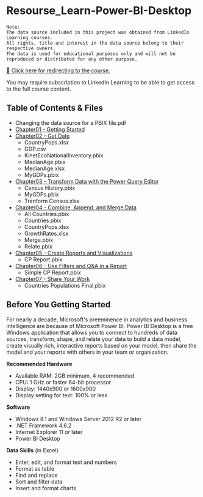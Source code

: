 # Resourse_Learn-Power-BI-Desktop
```
Note: 
The data source included in this project was obtained from LinkedIn Learning courses. 
All rights, title and interest in the data source belong to their respective owners. 
The data is used for educational purposes only and will not be reproduced or distributed for any other purpose.
```
[:link: Click here for redirecting to the course.](https://www.linkedin.com/learning/learning-power-bi-desktop-16568640/model-and-visualize-your-data-with-power-bi-desktop?autoplay=true&resume=false&u=74654250) 

You may require subscription to LinkedIn Learning to be able to get access to the full course content.

## Table of Contents & Files
- Changing the data source for a PBIX file.pdf
- [Chapter01 - Getting Started](https://github.com/HuaijiGao/Resourse_Power-BI-Desktop/tree/main/Chapter01)
- [Chapter02 - Get Date](https://github.com/HuaijiGao/Resourse_Power-BI-Desktop/tree/main/Chapter02)
  - CountryPops.xlsx
  - GDP.csv
  - KinetEcoNationalInventory.pbix
  - MedianAge.pbix
  - MedianAge.xlsx
  - MyGDPs.pbix
- [Chapter03 - Transform Data with the Power Query Editor](https://github.com/HuaijiGao/Resourse_Power-BI-Desktop/tree/main/Chapter03)
  - Census History.pbix
  - MyGDPs.pbix
  - Tranform Census.xlsx
- [Chapter04 - Combine, Append, and Merge Data](https://github.com/HuaijiGao/Resourse_Power-BI-Desktop/tree/main/Chapter04)
  - All Countries.pbix
  - Countries.pbix
  - CountryPops.xlsx
  - GrowthRates.xlsx
  - Merge.pbix
  - Relate.pbix
- [Chapter05 - Create Reports and Visualizations](https://github.com/HuaijiGao/Resourse_Power-BI-Desktop/tree/main/Chapter05)
  - CP Report.pbix
- [Chapter06 - Use Filters and Q&A in a Report](https://github.com/HuaijiGao/Resourse_Power-BI-Desktop/tree/main/Chapter06)
  - Simple CP Report.pbix 
- [Chapter07 - Share Your Work](https://github.com/HuaijiGao/Resourse_Power-BI-Desktop/tree/main/Chapter07)
  - Countries Populations Final.pbix

## Before You Getting Started

For nearly a decade, Microsoft's preeminence in analytics and business intelligence are because of Microsoft Power BI. Power BI Desktop is a free Windows application that allows you to connect to hundreds of data sources, transform, shape, and relate your data to build a data model, create visually rich, interactive reports based on your model, then share the model and your reports with others in your team or organization. 

**Recommended Hardware**
- Available RAM: 2GB minimum, 4 recommended
- CPU: 1 GHz or faster 64-bit processor
- Display: 1440x900 or 1600x900
- Display setting for text: 100% or less

**Software**
- Windows 8.1 and Windows Server 2012 R2 or later
- .NET Framework 4.6.2
- Internet Explorer 11 or later
- Power BI Desktop

**Data Skills** (in Excel)
- Enter, edit, and format text and numbers
- Format as table
- Find and replace
- Sort and filter data
- Insert and format charts
